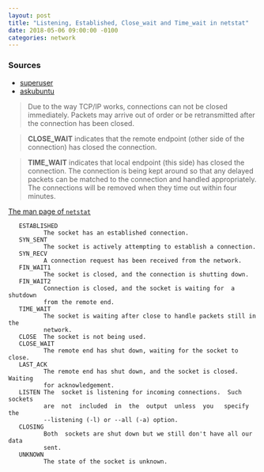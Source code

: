 ```yaml
---
layout: post
title: "Listening, Established, Close_wait and Time_wait in netstat"
date: 2018-05-06 09:00:00 -0100
categories: network
---
```

### Sources
* [superuser](https://superuser.com/questions/173535/what-are-close-wait-and-time-wait-states)
* [askubuntu](https://askubuntu.com/questions/538443/whats-the-difference-between-port-status-listening-time-wait-close-wait)

> Due to the way TCP/IP works, connections can not be closed immediately. Packets may arrive out of order or be retransmitted after the connection has been closed. 

> **CLOSE_WAIT** indicates that the remote endpoint (other side of the connection) has closed the connection. 

> **TIME_WAIT** indicates that local endpoint (this side) has closed the connection. The connection is being kept around so that any delayed packets can be matched to the connection and handled appropriately. The connections will be removed when they time out within four minutes. 

[The man page of `netstat`](http://manpages.ubuntu.com/netstat)
```
   ESTABLISHED
          The socket has an established connection.
   SYN_SENT
          The socket is actively attempting to establish a connection.
   SYN_RECV
          A connection request has been received from the network.
   FIN_WAIT1
          The socket is closed, and the connection is shutting down.
   FIN_WAIT2
          Connection is closed, and the socket is waiting for  a  shutdown
          from the remote end.
   TIME_WAIT
          The socket is waiting after close to handle packets still in the
          network.
   CLOSE  The socket is not being used.
   CLOSE_WAIT
          The remote end has shut down, waiting for the socket to close.
   LAST_ACK
          The remote end has shut down, and the socket is closed.  Waiting
          for acknowledgement.
   LISTEN The  socket is listening for incoming connections.  Such sockets
          are  not  included  in  the  output  unless  you   specify   the
          --listening (-l) or --all (-a) option.
   CLOSING
          Both  sockets are shut down but we still don't have all our data
          sent.
   UNKNOWN
          The state of the socket is unknown.
```